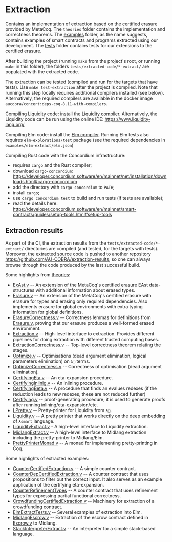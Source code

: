 # Extraction

Contains an implementation of extraction based on the certified erasure provided by MetaCoq. The
`theories` folder contains the implementation and correctness theorems.  The [examples](../examples/) folder, as
the name suggests, contains examples of smart contracts and programs extracted using our development. The [tests](tests/) folder contains tests for our extensions to the certified erasure.

After building the project (running `make` from the project's root, or running `make` in this folder), the folders
`tests/extracted-code/*-extract/` are populated with the extracted code.

The extraction can be tested (compiled and run for the targets that have tests).
Use `make test-extraction` after the project is compiled.
Note that running this step locally requires additional compilers installed (see below).
Alternatively, the required compilers are available in the docker image `aucobra/concert:deps-coq-8.11-with-compilers`.

Compiling Liquidity code:
install the [Liquidity compiler](https://www.liquidity-lang.org/doc/installation/index.html).
Alternatively, the Liquidity code can be run using the online IDE: https://www.liquidity-lang.org/

Compiling Elm code:
install the [Elm compiler](https://guide.elm-lang.org/install/elm.html).
Running Elm tests also requires `elm-explorations/test` package (see the required dependencies in
`examples/elm-extract/elm.json`)

Compiling Rust code with the Concordium infrastructure:

* requires `cargo` and the Rust compiler;
* download `cargo-concordium`: https://developer.concordium.software/en/mainnet/net/installation/downloads.html#cargo-concordium
* add the directory with `cargo-concordium` to `PATH`;
* install `cargo`;
* use `cargo concordium test` to build and run tests (if tests are available);
* read the details here: https://developer.concordium.software/en/mainnet/smart-contracts/guides/setup-tools.html#setup-tools

## Extraction results

As part of the CI, the extraction results from the `tests/extracted-code/*-extract/` directories are compiled (and tested, for the targets with tests).
Moreover, the extracted source code is pushed to another repository https://github.com/AU-COBRA/extraction-results, so one can always browse through the code produced by the last successful build.

Some highlights from [theories](theories/):


* [ExAst.v](theories/ExAst.v) -- An extension of the MetaCoq's certified erasure EAst data-structures with additional information about erased types.
* [Erasure.v](theories/Erasure.v) -- An extension of the MetaCoq's certified erasure with erasure for types and erasing only required dependencies. Also implements erasure for global environments with extra typing information for global definitions.
* [ErasureCorrectness.v](theories/ErasureCorrectness.v) -- Correctness lemmas for definitions from [Erasure.v](theories/Erasure.v), proving that our erasure produces a well-formed erased environment.
* [Extraction.v](theories/Extraction.v) -- High-level interface to extraction. Provides different pipelines for doing extraction with different trusted computing bases.
* [ExtractionCorrectness.v](theories/ExtractionCorrectness.v) -- Top-level correctness theorem relating the stages.
* [Optimize.v](theories/Optimize.v) -- Optimisations (dead argument elimination, logical parameters elimination) on `λ□` terms.
* [OptimizeCorrectness.v](theories/OptimizeCorrectness.v) -- Correctness of optimisation (dead argument elimination).
* [CertifyingEta.v](theories/CertifyingEta.v) -- An eta-expansion procedure.
* [CertifyingInlinig.v](theories/CertifyingInlinig.v) -- An inlining procedure.
* [CertifyingBeta.v](theories/ertifyingBeta.v) -- A procedure that finds an evalues redexes (if the reduction leads to new redexes, these are not reduced further)
* [Certifying.v](theories/Certifying.v) -- proof-generating procedure; it is used to generate proofs after running inlining/eta-expansion/etc.
* [LPretty.v](theories/LPretty.v) -- Pretty-printer for Liquidity from `λ□`.
* [Liquidity.v](theories/Liquidity.v) -- A pretty printer that works directly on the deep embedding of `λsmart` language.
* [LiquidityExtract.v](theories/LiquidityExtract.v) - A high-level interface to Liquidity extraction.
* [MidlangExtract.v](theories/MidlangExtract.v) -- A high-level interface to Midlang extraction including the pretty-printer to Midlang/Elm.
* [PrettyPrinterMonad.v](theories/PrettyPrinterMonad.v) -- A monad for implementing pretty-printing in Coq.


Some highlights of extracted examples:

* [CounterCertifiedExtraction.v](../examples/counter/extraction/CounterCertifiedExtraction.v) -- A simple counter contract.
* [CounterDepCertifiedExtraction.v](../examples/counter/extraction/CounterDepCertifiedExtraction.v) -- A counter contract that uses propositions to filter out the correct input. It also serves as an example application of the certifying eta-expansion.
* [CounterRefinementTypes](../examples/counter/extraction/MidlangCounterRefTypes.v) -- A counter contract that uses refinement types for expressing partial functional correctness.
* [CrowdfundingCertifiedExtraction.v](../examples/crowdfunding/CrowdfundingCertifiedExtraction.v) -- Machinery for extraction of a crowdfunding contract.
* [ElmExtractTests.v](tests/ElmExtractTests.v) -- Several examples of extraction into Elm.
* [MidlangEscrow.v](../examples/escrow/extraction/MidlangEscrow.v) -- Extraction of the escrow contract defined in [Escrow.v](../examples/escrow/Escrow.v) to Midlang.
* [StackInterpreterExtract.v](../examples/stackInterpreter/StackInterpreterExtract.v) -- An interpreter for a simple stack-based language.
